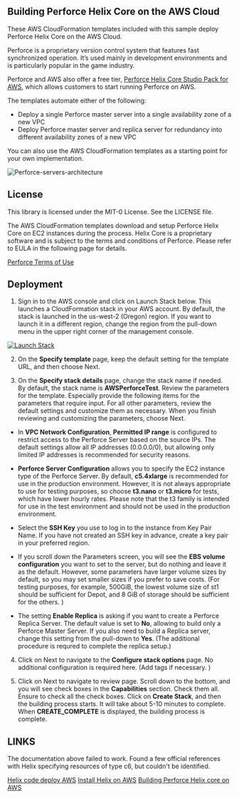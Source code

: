 ## Building Perforce Helix Core on the AWS Cloud

These AWS CloudFormation templates included with this sample deploy Perforce Helix Core on the AWS Cloud.

Perforce is a proprietary version control system that features fast synchronized operation. It’s used mainly in development environments and is particularly popular in the game industry.

Perforce and AWS also offer a free tier, [Perforce Helix Core Studio Pack for AWS](https://www.perforce.com/vcs/aws-studio-pack), which allows customers to start running Perforce on AWS. 

The templates automate either of the following:

* Deploy a single Perforce master server into a single availability zone of a new VPC
* Deploy Perforce master server and replica server for redundancy into different availability zones of a new VPC

You can also use the AWS CloudFormation templates as a starting point for your own implementation.

![Perforce-servers-architecture](/images/Perforce-servers-architecture.png)

## License

This library is licensed under the MIT-0 License. See the LICENSE file.

The AWS CloudFormation templates download and setup Perforce Helix Core on EC2 instances during the process.
Helix Core is a proprietary software and is subject to the terms and conditions of Perforce. Please refer to EULA in the following page for details.

[Perforce Terms of Use](https://www.perforce.com/terms-use)


## Deployment
1. Sign in to the AWS console and click on Launch Stack below. This launches a CloudFormation stack in your AWS account. By default, the stack is launched in the us-west-2 (Oregon) region. If you want to launch it in a different region, change the region from the pull-down menu in the upper right corner of the management console.

[![Launch Stack](/images/launchstack.png)](https://console.aws.amazon.com/cloudformation/home?region=us-west-2#/stacks/create/template?stackName=AWSPerforceTest&templateURL=https://gametech-cfn-templates-public.s3.amazonaws.com/aws-perforce/templates/PerforceTemplateMain.yaml) 

2. On the **Specify template** page, keep the default setting for the template URL, and then choose Next.

3. On the **Specify stack details** page, change the stack name if needed. By default, the stack name is **AWSPerforceTest**. Review the parameters for the template. Especially provide the following items for the parameters that require input. For all other parameters, review the default settings and customize them as necessary. When you finish reviewing and customizing the parameters, choose Next.

* In **VPC Network Configuration**, **Permitted IP range** is configured to restrict access to the Perforce Server based on the source IPs. The default settings allow all IP addresses (0.0.0.0/0), but allowing only limited IP addresses is recommended for security reasons.

* **Perforce Server Configuration** allows you to specify the EC2 instance type of the Perforce Server. By default, **c5.4xlarge** is recommended for use in the production environment. However, it is not always appropriate to use for testing purposes, so choose **t3.nano** or **t3.micro** for tests, which have lower hourly rates. Please note that the t3 family is intended for use in the test environment and should not be used in the production environment.

* Select the **SSH Key** you use to log in to the instance from Key Pair Name. If you have not created an SSH key in advance, create a key pair in your preferred region.

* If you scroll down the Parameters screen, you will see the **EBS volume configuration** you want to set to the server, but do nothing and leave it as the default. However, some parameters have larger volume sizes by default, so you may set smaller sizes if you prefer to save costs. (For testing purposes, for example, 500GiB, the lowest volume size of st1 should be sufficient for Depot, and 8 GiB of storage should be sufficient for the others. )

* The setting **Enable Replica** is asking if you want to create a Perforce Replica Server. The default value is set to **No**, allowing to build only a Perforce Master Server. If you also need to build a Replica server, change this setting from the pull-down to **Yes**.
(The additional procedure is requred to complete the replica setup.)

4. Click on Next to navigate to the **Configure stack options** page. No additional configuration is required here. (Add tags if necessary. )

5. Click on Next to navigate to review page. Scroll down to the bottom, and you will see check boxes in the **Capabilities** section. Check them all. Ensure to check all the check boxes. Click on **Create Stack**, and then the building process starts. It will take about 5-10 minutes to complete. When **CREATE_COMPLETE** is displayed, the building process is complete.

## LINKS

The documentation above failed to work. Found a few official references with Helix specifying resources of type c6, but couldn't be identified.

[Helix code deploy AWS](https://www.perforce.com/sites/default/files/pdfs/whitepaper-helix-core-deploy-aws.pdf)
[Install Helix on AWS](https://www.perforce.com/sites/default/files/pdfs/datasheet-install-helix-core-on-aws.pdf)
[Building Perforce Helix core on AWS](https://aws.amazon.com/blogs/gametech/building-perforce-helix-core-on-aws-part-1/)



